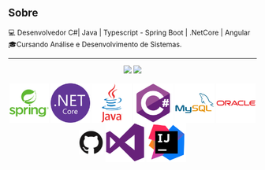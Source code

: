 ## Sobre 
💻 Desenvolvedor C#| Java | Typescript - Spring Boot | .NetCore | Angular
<br>🎓Cursando Análise e Desenvolvimento de Sistemas.
<hr>
<div align="center">
<a href = "mailto:pmachado.new@gmail.com"><img src="https://img.shields.io/badge/Gmail-D14836?style=for-the-badge&logo=gmail&logoColor=white" target="_blank"></a>
<a href="https://www.linkedin.com/in/paulo-machado-mariano-5991991b7/" target="_blank"><img src="https://img.shields.io/badge/LinkedIn-0077B5?style=for-the-badge&logo=linkedin&logoColor=white" target="_blank"></a> 
</div>

 <div style="display: inline_block" align="center"><br>
  <img align="center" alt="Paulo-Spring" height="80" width="80" src="https://github.com/devicons/devicon/blob/master/icons/spring/spring-original-wordmark.svg">
  <img align="center" alt="Paulo-DotNetCore" height="80" width="80" src="https://github.com/devicons/devicon/blob/master/icons/dotnetcore/dotnetcore-original.svg">
  <img align="center" alt="Paulo-Java" height="80" width="80" src="https://github.com/devicons/devicon/blob/master/icons/java/java-original-wordmark.svg">
  <img align="center" alt="Paulo-CSharp" height="80" width="80" src="https://github.com/devicons/devicon/blob/master/icons/csharp/csharp-original.svg">
  <img align="center" alt="Paulo-MySql" height="80" width="80" src="https://github.com/devicons/devicon/blob/master/icons/mysql/mysql-original-wordmark.svg">
  <img align="center" alt="Paulo-Oracle" height="80" width="80" src="https://github.com/devicons/devicon/blob/master/icons/oracle/oracle-original.svg">
  <img align="center" alt="Paulo-GitHub" height="50" width="50" src="https://github.com/devicons/devicon/blob/master/icons/github/github-original.svg">
  <img align="center" alt="Paulo-VisualStudio" height="80" width="80" src="https://github.com/devicons/devicon/blob/master/icons/visualstudio/visualstudio-plain.svg">
 <img align="center" alt="Paulo-IntelijIdea" height="80" width="80" src="https://github.com/devicons/devicon/blob/master/icons/intellij/intellij-original.svg">
</div>
